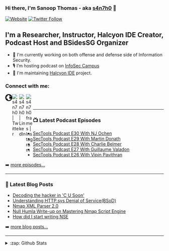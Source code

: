 ### Hi there, I'm Sanoop Thomas - aka [s4n7h0][website] 👋

[![Website](https://img.shields.io/website?label=devilslab.in&style=for-the-badge&url=https%3A%2F%2Fdevilslab.in)](https://devilslab.in)
[![Twitter Follow](https://img.shields.io/twitter/follow/s4n7h0?color=1DA1F2&logo=twitter&style=for-the-badge)](https://twitter.com/intent/follow?original_referer=https%3A%2F%2Fgithub.com%2Fs4n7h0&screen_name=s4n7h0)

## I'm a Researcher, Instructor, Halcyon IDE Creator, Podcast Host and BSidesSG Organizer 

- 🔭 I'm currently working on both offense and defense side of Information Security.
- 🎙️ I’m hosting podcast on [InfoSec Campus][infoseccampus]
- 💎 I'm maintaining [Halcyon IDE][halcyonide] project.
<!--
- 👯 I’m looking to collaborate with other content creators
- 🥅 2020 Goals: 
- ⚡ Fun fact: 
--> 

### Connect with me:

[<img align="left" alt="devilslab.in" width="22px" src="https://raw.githubusercontent.com/iconic/open-iconic/master/svg/globe.svg" />][website] 
[<img align="left" alt="s4n7h0 | Twitter" width="22px" src="https://cdn.jsdelivr.net/npm/simple-icons@v3/icons/twitter.svg" />][twitter]
[<img align="left" alt="s4n7h0 | LinkedIn" width="22px" src="https://cdn.jsdelivr.net/npm/simple-icons@v3/icons/linkedin.svg" />][linkedin]
[<img align="left" alt="s4n7h0frames | Instagram" width="22px" src="https://cdn.jsdelivr.net/npm/simple-icons@v3/icons/instagram.svg" />][instagram]


<br />
<br />

---

### 📺 Latest Podcast Episodes

<!-- PODCAST:START -->
- [SecTools Podcast E30 With NJ Ochen](https://www.spreaker.com/user/infoseccampus/sectools-podcast-e30-2021-04-06)
- [SecTools Podcast E29 With Martin Donath](https://www.spreaker.com/user/infoseccampus/sectools-podcast-e29-2021-03-28)
- [SecTools Podcast E28 With Charlie Belmer](https://www.spreaker.com/user/infoseccampus/sectools-podcast-e28-2021-02-15)
- [SecTools Podcast E27 With Guillaume Valadon](https://www.spreaker.com/user/infoseccampus/sectools-podcast-e27-2021-01-24)
- [SecTools Podcast E26 With Vipin Pavithran](https://www.spreaker.com/user/infoseccampus/sectools-podcast-e26-2020-12-22)
<!-- PODCAST:END -->

➡️ [more episodes...](https://www.spreaker.com/show/3566378/episodes/feed)

---

### 📕 Latest Blog Posts

<!-- BLOG-POST-LIST:START -->
- [Decoding the hacker in 'C U Soon'](https://devilslab.in/posts/decoding-the-hacker-in-c-u-soon/)
- [Understanding HTTP.sys Denial of Service(BSoD)](https://devilslab.in/posts/understanding-http.sys-denial-of-servicebsod/)
- [Nmap XML Parser 2.0](https://devilslab.in/posts/nmap-xml-parser/)
- [Null Humla Write-up on Mastering Nmap Script Engine](https://devilslab.in/posts/null-humla-write-up-on-mastering-nmap-script-engine/)
- [How did I start writing NSE](https://devilslab.in/posts/how-did-i-start-writing-nse/)
<!-- BLOG-POST-LIST:END -->

➡️ [more blog posts...](https://devilslab.in)

---
 

<details>
  <summary>:zap: Github Stats</summary>

  <img align="left" alt="s4n7h0's Github Stats" src="https://github-readme-stats.vercel.app/api?username=s4n7h0&show_icons=true&hide_border=true" />

</details>

[website]: https://devilslab.in
[twitter]: https://twitter.com/s4n7h0 
[instagram]: https://instagram.com/s4n7h0frames
[linkedin]: https://linkedin.com/in/s4n7h0
[halcyonide]: https://halcyon-ide.org
[infoseccampus]: https://infoseccampus.com
